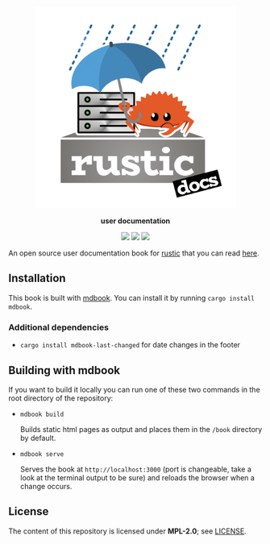 <p align="center">
<img src="https://raw.githubusercontent.com/rustic-rs/assets/main/logos/readme_header_docs.png" height="400" />
</p>
<p align="center">
<b>user documentation</b>
</p>

<p align="center">
<a href="https://crates.io/crates/rustic-rs"><img src="https://img.shields.io/crates/v/rustic-rs.svg" /></a>
<a href="https://raw.githubusercontent.com/rustic-rs/docs/main/LICENSE"><img src="https://img.shields.io/badge/license-Apache2.0/MIT-blue.svg" /></a>
<a href="https://crates.io/crates/rustic-rs"><img src="https://img.shields.io/crates/d/rustic-rs.svg" /></a>
<p>

An open source user documentation book for
[rustic](https://github.com/rustic-rs/rustic) that you can read
[here](https://rustic.cli.rs/docs).

## Installation

This book is built with [mdbook](https://rust-lang.github.io/mdBook/). You can
install it by running `cargo install mdbook`.

### Additional dependencies

- `cargo install mdbook-last-changed` for date changes in the footer

## Building with mdbook

If you want to build it locally you can run one of these two commands in the
root directory of the repository:

- `mdbook build`

  Builds static html pages as output and places them in the `/book` directory by
  default.

- `mdbook serve`

  Serves the book at `http://localhost:3000` (port is changeable, take a look at
  the terminal output to be sure) and reloads the browser when a change occurs.

## License

The content of this repository is licensed under **MPL-2.0**; see
[LICENSE](./LICENSE).

